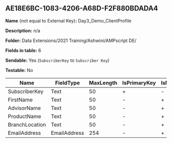 ## AE18E6BC-1083-4206-A68D-F2F880BDADA4

**Name** (not equal to External Key)**:** Day3_Demo_ClientProfile

**Description:** n/a

**Folder:** Data Extensions/2021 Training/Ashwini/AMPscript DE/

**Fields in table:** 6

**Sendable:** Yes (`SubscriberKey` to `Subscriber Key`)

**Testable:** No

| Name | FieldType | MaxLength | IsPrimaryKey | IsNullable | DefaultValue |
| --- | --- | --- | --- | --- | --- |
| SubscriberKey | Text | 50 | + | - |  |
| FirstName | Text | 50 | - | + |  |
| AdvisorName | Text | 50 | - | + |  |
| ProductName | Text | 50 | - | + |  |
| BranchLocation | Text | 50 | - | + |  |
| EmailAddress | EmailAddress | 254 | - | + |  |

